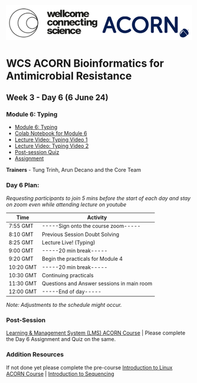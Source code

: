 
# <img src="https://github.com/WCSCourses/ACORN-ClinAMR/blob/9a460484c906bc4afa7474772dac0c97626b273b/course_data/WCS_ACORN_Logo.png"/>

# WCS ACORN Bioinformatics for Antimicrobial Resistance

## Week 3 - Day 6 (6 June 24)

### Module 6: Typing
- [Module 6: Typing](https://github.com/WCSCourses/ACORN-ClinAMR/blob/main/course_data/30_May_Day_4/typing_tungts_April1_2024_v2.pptx.pdf)
- [Colab Notebook for Module 6](https://githubtocolab.com/WCSCourses/ACORN-ClinAMR/blob/main/course_data/30_May_Day_4/Module_4_ACORN_vBioinf.ipynb)
- [Lecture Video: Typing Video 1](https://youtu.be/l8JW_HQrnF4)
- [Lecture Video: Typing Video 2](https://youtu.be/LZkAJe9qmWE)
- [Post-session Quiz](https://lms.wellcomeconnectingscience.org/mod/quiz/view.php?id=6076)  
- [Assignment](https://lms.wellcomeconnectingscience.org/mod/assign/view.php?id=6077)
  
**Trainers** - Tung Trinh, Arun Decano and the Core Team

### Day 6 Plan: 
*Requesting participants to join 5 mins before the start of each day and stay on zoom even while attending lecture on youtube*

| Time       | Activity                                      |
|------------|-----------------------------------------------|
| 7:55 GMT   |  -----Sign onto the course zoom-----              |
 8:10 GMT   | Previous Session Doubt Solving                 |
| 8:25 GMT   | Lecture Live! (Typing)                   |
| 9:00 GMT   | -----20 min break-----                          |
| 9:20 GMT   | Begin the practicals for Module 4                   |
| 10:20 GMT  | -----20 min break-----                          |
| 10:30 GMT  | Continuing practicals         |
| 11:30 GMT  | Questions and Answer sessions in main room    |
| 12:00 GMT  | -----End of day-----                                |

*Note: Adjustments to the schedule might occur.*

### Post-Session 
[Learning & Management System (LMS) ACORN Course](https://lms.wellcomeconnectingscience.org/course/view.php?id=164) | Please complete the Day 6 Assignment and Quiz on the same. 

### Addition Resources
If not done yet please complete the pre-course [Introduction to Linux ACORN Course](https://lms.wellcomeconnectingscience.org/course/view.php?id=165) | [Introduction to Sequencing](https://youtu.be/4VZjvYJN18w) 


